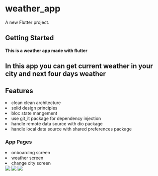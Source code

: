 # weather_app

A new Flutter project.

## Getting Started

#### This is a weather app made with flutter 

## In this app you can get current weather in your city and next four days weather 

## Features

<li/>clean clean architecture
<li/>solid design principles
<li/>bloc state mangement
<li>use git_it package for dependency injection
<li>handle remote data source with dio package
<li>handle local data source with shared preferences package


### App Pages
  
<li>onboarding screen
<li>weather screen
<li>change city screen

<div>
  <img src="https://user-images.githubusercontent.com/32137323/190085555-fb88d663-5555-4963-98b2-d04a89ff597b.jpg">
  <img src="https://user-images.githubusercontent.com/32137323/190085555-fb88d663-5555-4963-98b2-d04a89ff597b.jpg">
  <img src="https://user-images.githubusercontent.com/32137323/190085555-fb88d663-5555-4963-98b2-d04a89ff597b.jpg">

  </div>
